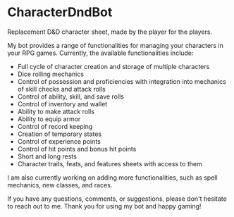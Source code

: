 # CharacterDndBot
Replacement D&amp;D character sheet, made by the player for the players.

My bot provides a range of functionalities for managing your characters in your RPG games. Currently, the available functionalities include:

- Full cycle of character creation and storage of multiple characters 
- Dice rolling mechanics 
- Control of possession and proficiencies with integration into mechanics of skill checks and attack rolls 
- Control of ability, skill, and save rolls 
- Control of inventory and wallet 
- Ability to make attack rolls 
- Ability to equip armor 
- Control of record keeping 
- Creation of temporary states 
- Control of experience points 
- Control of hit points and bonus hit points 
- Short and long rests 
- Character traits, feats, and features sheets with access to them

I am also currently working on adding more functionalities, such as spell mechanics, new classes, and races.

If you have any questions, comments, or suggestions, please don't hesitate to reach out to me. Thank you for using my bot and happy gaming!
